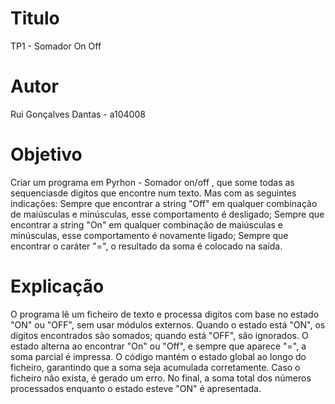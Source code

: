 # Titulo
TP1 - Somador On Off
# Autor
Rui Gonçalves Dantas - a104008
# Objetivo
Criar um programa em Pyrhon - Somador on/off , que some todas as sequenciasde digitos que encontre num texto. Mas com as seguintes indicações:
Sempre que encontrar a string "Off" em qualquer combinação de maiúsculas e minúsculas, esse comportamento é desligado;
Sempre que encontrar a string "On" em qualquer combinação de maiúsculas e minúsculas, esse comportamento é novamente ligado;
Sempre que encontrar o caráter "=", o resultado da soma é colocado na saída.
# Explicação
O programa lê um ficheiro de texto e processa digitos com base no estado "ON" ou "OFF", sem usar módulos externos. Quando o estado está "ON", os digitos encontrados são somados; quando está "OFF", são ignorados. O estado alterna ao encontrar "On" ou "Off", e sempre que aparece "=", a soma parcial é impressa. O código mantém o estado global ao longo do ficheiro, garantindo que a soma seja acumulada corretamente. Caso o ficheiro não exista, é gerado um erro. No final, a soma total dos números processados enquanto o estado esteve "ON" é apresentada.
